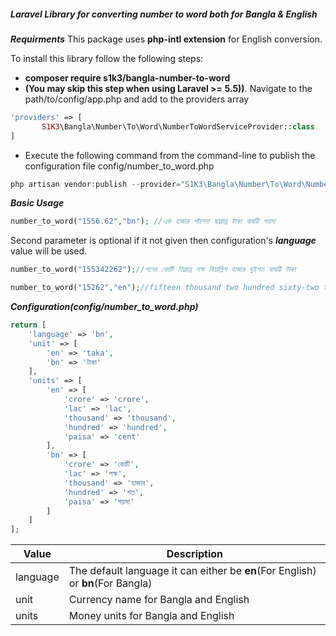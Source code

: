##### Laravel Library for converting number to word both for **Bangla & English**

***Requirments***
This package uses **php-intl extension** for English conversion.

To install this library follow the following steps:
* **composer require s1k3/bangla-number-to-word**
* **(You may skip this step when using Laravel >= 5.5))**. Navigate to the path/to/config/app.php and add  to the providers array
 ``` php
 'providers' => [
        S1K3\Bangla\Number\To\Word\NumberToWordServiceProvider::class
 ]
 ```
* Execute the following command from the command-line to publish the configuration file config/number_to_word.php
``` php
php artisan vendor:publish --provider="S1K3\Bangla\Number\To\Word\NumberToWordServiceProvider"
```

***Basic Usage***
```php
number_to_word("1556.62","bn"); //এক হাজার পাঁচশত ছাপ্পান্ন টাকা বাষট্টি পয়সা
```
Second parameter is optional if it not given then configuration's ***language*** value will be used.
```php
number_to_word("155342262");//পনের কোটি তিপ্পান্ন লক্ষ বিয়াল্লিশ হাজার দুইশত বাষট্টি টাকা
```
```php
number_to_word("15262","en");//fifteen thousand two hundred sixty-two taka
```
***Configuration(config/number_to_word.php)***
```php
return [
    'language' => 'bn',
    'unit' => [
        'en' => 'taka',
        'bn' => 'টাকা'
    ],
    'units' => [
        'en' => [
            'crore' => 'crore',
            'lac' => 'lac',
            'thousand' => 'thousand',
            'hundred' => 'hundred',
            'paisa' => 'cent'
        ],
        'bn' => [
            'crore' => 'কোটি',
            'lac' => 'লক্ষ',
            'thousand' => 'হাজার',
            'hundred' => 'শত',
            'paisa' => 'পয়সা'
        ]
    ]
];

```
Value | Description
------------ | -------------
language | The default language it can either be **en**(For English) or **bn**(For Bangla) 
unit | Currency name for Bangla and English
units | Money units for Bangla and English


